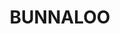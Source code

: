 ---
lastmod: '2025-04-06T06:05:20+00:00'
latitude: -35.893394
layout: suburb
longitude: 144.641831
postcode: '2731'
state: NSW
title: BUNNALOO
url: /nsw/bunnaloo/
---